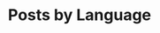 ---
title: "Posts by Language"
layout: categories
permalink: /blog/categories/
author_profile: true
---